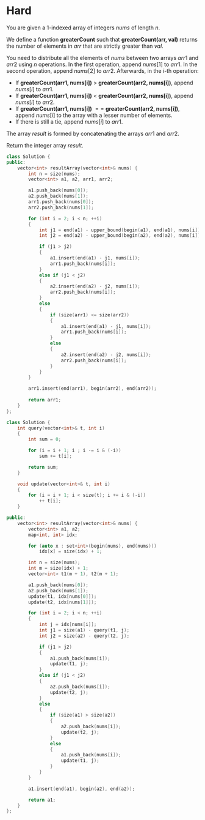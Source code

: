 # Hard

You are given a 1-indexed array of integers $nums$ of length $n$.

We define a function __greaterCount__ such that __greaterCount(arr, val)__ returns the number of elements in $arr$ that are strictly greater than $val$.

You need to distribute all the elements of $nums$ between two arrays $arr1$ and $arr2$ using $n$ operations. In the first operation, append $nums[1]$ to $arr1$. In the second operation, append $nums[2]$ to $arr2$. Afterwards, in the $i$-th operation:

- If __greaterCount(arr1, nums[i])__ $>$ __greaterCount(arr2, nums[i])__, append $nums[i]$ to $arr1$.
- If __greaterCount(arr1, nums[i])__ $<$ __greaterCount(arr2, nums[i])__, append $nums[i]$ to $arr2$.
- If __greaterCount(arr1, nums[i])__ $==$ __greaterCount(arr2, nums[i])__, append $nums[i]$ to the array with a lesser number of elements.
- If there is still a tie, append $nums[i]$ to $arr1$.

The array $result$ is formed by concatenating the arrays $arr1$ and $arr2$.

Return the integer array $result$.

```cpp
class Solution {
public:
    vector<int> resultArray(vector<int>& nums) {
        int n = size(nums);
        vector<int> a1, a2, arr1, arr2;

        a1.push_back(nums[0]);
        a2.push_back(nums[1]);
        arr1.push_back(nums[0]);
        arr2.push_back(nums[1]);

        for (int i = 2; i < n; ++i)
        {
            int j1 = end(a1) - upper_bound(begin(a1), end(a1), nums[i]);
            int j2 = end(a2) - upper_bound(begin(a2), end(a2), nums[i]);

            if (j1 > j2)
            {
                a1.insert(end(a1) - j1, nums[i]);
                arr1.push_back(nums[i]);
            }
            else if (j1 < j2)
            {
                a2.insert(end(a2) - j2, nums[i]);
                arr2.push_back(nums[i]);
            }
            else
            {
                if (size(arr1) <= size(arr2))
                {
                    a1.insert(end(a1) - j1, nums[i]);
                    arr1.push_back(nums[i]);
                }
                else
                {
                    a2.insert(end(a2) - j2, nums[i]);
                    arr2.push_back(nums[i]);
                }
            }
        }

        arr1.insert(end(arr1), begin(arr2), end(arr2));
        
        return arr1;
    }
};
```

```cpp
class Solution {
    int query(vector<int>& t, int i)
    {
        int sum = 0;

        for (i = i + 1; i ; i -= i & (-i))
            sum += t[i];

        return sum;
    }

    void update(vector<int>& t, int i)
    {
        for (i = i + 1; i < size(t); i += i & (-i))
            ++ t[i];
    }

public:
    vector<int> resultArray(vector<int>& nums) {
        vector<int> a1, a2;
        map<int, int> idx;

        for (auto x : set<int>(begin(nums), end(nums)))
            idx[x] = size(idx) + 1;

        int n = size(nums);
        int m = size(idx) + 1;
        vector<int> t1(m + 1), t2(m + 1);

        a1.push_back(nums[0]);
        a2.push_back(nums[1]);
        update(t1, idx[nums[0]]);
        update(t2, idx[nums[1]]);

        for (int i = 2; i < n; ++i)
        {
            int j = idx[nums[i]];
            int j1 = size(a1) - query(t1, j);
            int j2 = size(a2) - query(t2, j);

            if (j1 > j2)
            {
                a1.push_back(nums[i]);
                update(t1, j);
            }
            else if (j1 < j2)
            {
                a2.push_back(nums[i]);
                update(t2, j);
            }
            else
            {
                if (size(a1) > size(a2))
                {
                    a2.push_back(nums[i]);
                    update(t2, j);
                }
                else
                {
                    a1.push_back(nums[i]);
                    update(t1, j);
                }
            }
        }

        a1.insert(end(a1), begin(a2), end(a2));

        return a1;
    }
};
```
